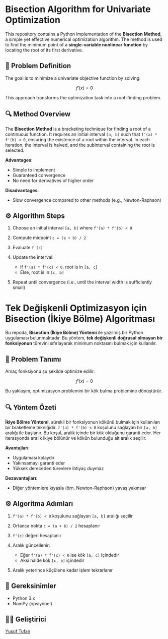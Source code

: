 # Bisection Algorithm for Univariate Optimization

This repository contains a Python implementation of the **Bisection Method**, a simple yet effective numerical optimization algorithm. The method is used to find the minimum point of a **single-variable nonlinear function** by locating the root of its first derivative.

## 📌 Problem Definition

The goal is to minimize a univariate objective function by solving:

```math
f'(x) = 0
````

This approach transforms the optimization task into a root-finding problem.

## 🔍 Method Overview

The **Bisection Method** is a bracketing technique for finding a root of a continuous function. It requires an initial interval `[a, b]` such that `f'(a) * f'(b) < 0`, ensuring the existence of a root within the interval. In each iteration, the interval is halved, and the subinterval containing the root is selected.

**Advantages**:

* Simple to implement
* Guaranteed convergence
* No need for derivatives of higher order

**Disadvantages**:

* Slow convergence compared to other methods (e.g., Newton-Raphson)

## ⚙️ Algorithm Steps

1. Choose an initial interval `[a, b]` where `f'(a) * f'(b) < 0`
2. Compute midpoint `c = (a + b) / 2`
3. Evaluate `f'(c)`
4. Update the interval:

   * If `f'(a) * f'(c) < 0`, root is in `[a, c]`
   * Else, root is in `[c, b]`
5. Repeat until convergence (i.e., until the interval width is sufficiently small)

# Tek Değişkenli Optimizasyon için Bisection (İkiye Bölme) Algoritması

Bu repoda, **Bisection (İkiye Bölme) Yöntemi** ile yazılmış bir Python uygulaması bulunmaktadır. Bu yöntem, **tek değişkenli doğrusal olmayan bir fonksiyonun** türevini sıfırlayarak minimum noktasını bulmak için kullanılır.

## 📌 Problem Tanımı

Amaç fonksiyonu şu şekilde optimize edilir:

```math
f'(x) = 0
```

Bu yaklaşım, optimizasyon problemini bir kök bulma problemine dönüştürür.

## 🔍 Yöntem Özeti

**İkiye Bölme Yöntemi**, sürekli bir fonksiyonun kökünü bulmak için kullanılan bir braketleme tekniğidir. `f'(a) * f'(b) < 0` koşulunu sağlayan bir `[a, b]` aralığı ile başlanır. Bu koşul, aralık içinde bir kök olduğunu garanti eder. Her iterasyonda aralık ikiye bölünür ve kökün bulunduğu alt aralık seçilir.

**Avantajları**:

* Uygulaması kolaydır
* Yakınsamayı garanti eder
* Yüksek dereceden türevlere ihtiyaç duymaz

**Dezavantajları**:

* Diğer yöntemlere kıyasla (örn. Newton-Raphson) yavaş yakınsar

## ⚙️ Algoritma Adımları

1. `f'(a) * f'(b) < 0` koşulunu sağlayan `[a, b]` aralığı seçilir
2. Ortanca nokta `c = (a + b) / 2` hesaplanır
3. `f'(c)` değeri hesaplanır
4. Aralık güncellenir:

   * Eğer `f'(a) * f'(c) < 0` ise kök `[a, c]` içindedir
   * Aksi halde kök `[c, b]` içindedir
5. Aralık yeterince küçülene kadar işlem tekrarlanır


## 🧾 Gereksinimler

* Python 3.x
* NumPy (opsiyonel)

## 👨‍💻 Geliştirici

[Yusuf Tufan](https://github.com/YusufTufan)
